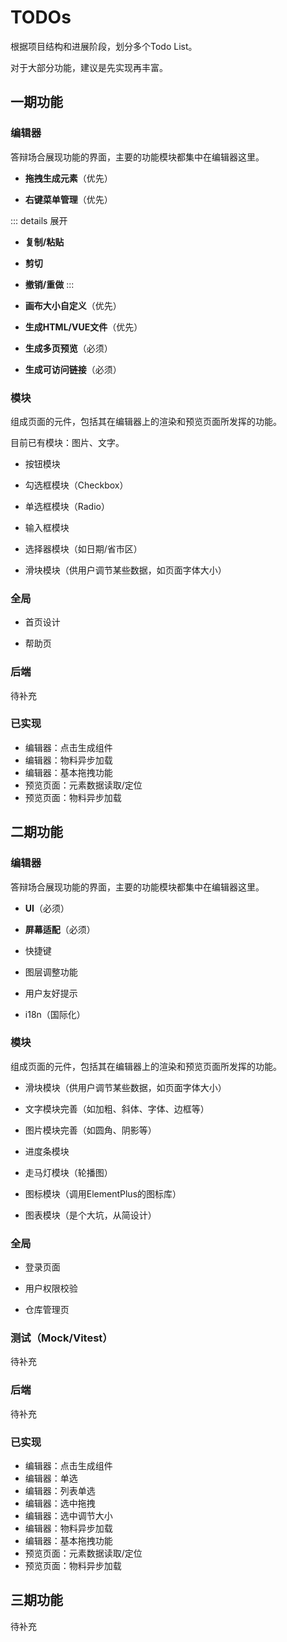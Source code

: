 # TODOs
根据项目结构和进展阶段，划分多个Todo List。

对于大部分功能，建议是先实现再丰富。

## 一期功能

### 编辑器
答辩场合展现功能的界面，主要的功能模块都集中在编辑器这里。


- **拖拽生成元素**（优先）

- **右键菜单管理**（优先）

::: details 展开

  - **复制/粘贴**

  - **剪切**

  - **撤销/重做**
:::

- **画布大小自定义**（优先）

- **生成HTML/VUE文件**（优先）

- **生成多页预览**（必须）

- **生成可访问链接**（必须）

### 模块
组成页面的元件，包括其在编辑器上的渲染和预览页面所发挥的功能。

目前已有模块：图片、文字。

- 按钮模块

- 勾选框模块（Checkbox）

- 单选框模块（Radio）

- 输入框模块

- 选择器模块（如日期/省市区）

- 滑块模块（供用户调节某些数据，如页面字体大小）

### 全局

- 首页设计

- 帮助页

### 后端

待补充

### 已实现
- 编辑器：点击生成组件
- 编辑器：物料异步加载
- 编辑器：基本拖拽功能
- 预览页面：元素数据读取/定位
- 预览页面：物料异步加载

## 二期功能

### 编辑器
答辩场合展现功能的界面，主要的功能模块都集中在编辑器这里。

- **UI**（必须）

- **屏幕适配**（必须）

- 快捷键

- 图层调整功能

- 用户友好提示

- i18n（国际化）

### 模块
组成页面的元件，包括其在编辑器上的渲染和预览页面所发挥的功能。

- 滑块模块（供用户调节某些数据，如页面字体大小）

- 文字模块完善（如加粗、斜体、字体、边框等）

- 图片模块完善（如圆角、阴影等）

- 进度条模块

- 走马灯模块（轮播图）

- 图标模块（调用ElementPlus的图标库）

- 图表模块（是个大坑，从简设计）

### 全局

- 登录页面

- 用户权限校验

- 仓库管理页

### 测试（Mock/Vitest）

待补充

### 后端

待补充

### 已实现
- 编辑器：点击生成组件
- 编辑器：单选
- 编辑器：列表单选
- 编辑器：选中拖拽
- 编辑器：选中调节大小
- 编辑器：物料异步加载
- 编辑器：基本拖拽功能
- 预览页面：元素数据读取/定位
- 预览页面：物料异步加载

## 三期功能

待补充